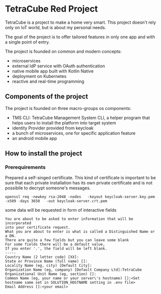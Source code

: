 # TetraCube Red Project

TetraCube is a project to make a home very smart.
This project doesn't rely only on IoT world, but is about my personal needs.

The goal of the project is to offer tailored features in only one app and with a single 
point of entry.

The project is founded on common and modern concepts:
* microservices
* external IdP service with OAuth authentication
* native mobile app built with Kotlin Native
* deployment on Kubernetes
* reactive and real-time programming

## Components of the project

The project is founded on three macro-groups os components:
* TMS CLI: TetraCube Management System CLI, a helper program that helps users to install 
the platform into target system
* identity Provider provided from keycloak
* a bunch of microservices, one for specific application feature
* an android mobile app

## How to install the project

### Prerequirements

Prepared a self-singed certificate.
This kind of certificate is important to be sure that each private installation has its own
private certificate and is not possibile to decrypt someone's messages.

```shell
openssl req -newkey rsa:2048 -nodes   -keyout keycloak-server.key.pem   -x509 -days 3650   -out keycloak-server.crt.pem
```

some data will be requested in form of interactive fields

```shell
You are about to be asked to enter information that will be incorporated
into your certificate request.
What you are about to enter is what is called a Distinguished Name or a DN.
There are quite a few fields but you can leave some blank
For some fields there will be a default value,
If you enter '.', the field will be left blank.
-----
Country Name (2 letter code) [XX]:
State or Province Name (full name) []:
Locality Name (eg, city) [Default City]:
Organization Name (eg, company) [Default Company Ltd]:TetraCube
Organizational Unit Name (eg, section) []:
Common Name (eg, your name or your server\'s hostname) []:<Set hostname same set in SOLUTION_HOSTNAME setting in .env file>
Email Address []:<your email>
```